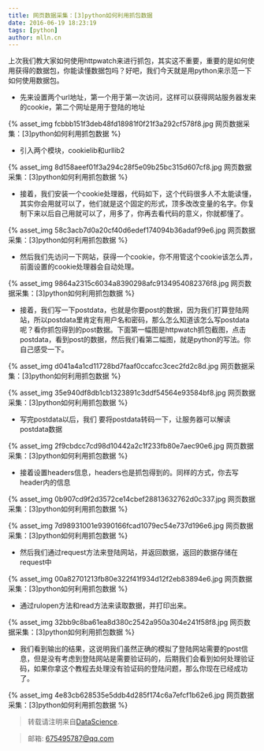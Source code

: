 ```yaml
---
title: 网页数据采集：[3]python如何利用抓包数据
date: 2016-06-19 18:23:19
tags: [python]
author: mlln.cn
---
```

上次我们教大家如何使用httpwatch来进行抓包，其实这不重要，重要的是如何使用获得的数据包，你能读懂数据包吗？好吧，我们今天就是用python来示范一下如何使用数据包。

- 先来设置两个url地址，第一个用于第一次访问，这样可以获得网站服务器发来的cookie，第二个网址是用于登陆的地址

{% asset_img fcbbb151f3deb48fd18981f0f21f3a292cf578f8.jpg 网页数据采集：[3]python如何利用抓包数据 %}

- 引入两个模块，cookielib和urllib2

{% asset_img 8d158aeef01f3a294c28f5e09b25bc315d607cf8.jpg 网页数据采集：[3]python如何利用抓包数据 %}

- 接着，我们安装一个cookie处理器，代码如下，这个代码很多人不太能读懂，其实你会用就可以了，他们就是这个固定的形式，顶多改改变量的名字。你复制下来以后自己用就可以了，用多了，你再去看代码的意义，你就都懂了。

{% asset_img 58c3acb7d0a20cf40d6edef174094b36adaf99e6.jpg 网页数据采集：[3]python如何利用抓包数据 %}

- 然后我们先访问一下网站，获得一个cookie，你不用管这个cookie该怎么弄，前面设置的cookie处理器会自动处理。

{% asset_img 9864a2315c6034a8390298afc9134954082376f8.jpg 网页数据采集：[3]python如何利用抓包数据 %}

- 接着，我们写一下postdata，也就是你要post的数据，因为我们打算登陆网站，所以postdata里肯定有用户名和密码，那么怎么知道该怎么写postdata呢？看你抓包得到的post数据。下面第一幅图是httpwatch抓包截图，点击postdata，看到post的数据，然后我们看第二幅图，就是python的写法。你自己感受一下。

{% asset_img d041a4a1cd11728bd7faaf0ccafcc3cec2fd2c8d.jpg 网页数据采集：[3]python如何利用抓包数据 %}

{% asset_img 35e940df8db1cb1323891c3ddf54564e93584bf8.jpg 网页数据采集：[3]python如何利用抓包数据 %}

- 写完postdata以后，我们 要将postdata转码一下，让服务器可以解读postdata数据

{% asset_img 2f9cbdcc7cd98d10442a2c1f233fb80e7aec90e6.jpg 网页数据采集：[3]python如何利用抓包数据 %}

- 接着设置headers信息，headers也是抓包得到的。同样的方式，你去写header内的信息

{% asset_img 0b907cd9f2d3572ce14cbef28813632762d0c337.jpg 网页数据采集：[3]python如何利用抓包数据 %}

{% asset_img 7d98931001e9390166fcad1079ec54e737d196e6.jpg 网页数据采集：[3]python如何利用抓包数据 %}

- 然后我们通过request方法来登陆网站，并返回数据，返回的数据存储在request中

{% asset_img 00a82701213fb80e322f41f934d12f2eb83894e6.jpg 网页数据采集：[3]python如何利用抓包数据 %}

- 通过rulopen方法和read方法来读取数据，并打印出来。

{% asset_img 32bb9c8ba61ea8d380c2542a950a304e241f58f8.jpg 网页数据采集：[3]python如何利用抓包数据 %}

- 我们看到输出的结果，这说明我们虽然正确的模拟了登陆网站需要的post信息，但是没有考虑到登陆网站是需要验证码的，后期我们会看到如何处理验证码，如果你拿这个教程去处理没有验证码的登陆问题，那么你现在已经成功了。

{% asset_img 4e83cb628535e5ddb4d285f174c6a7efcf1b62e6.jpg 网页数据采集：[3]python如何利用抓包数据 %}

> 转载请注明来自[DataScience](http://mlln.cn).

> 邮箱: 675495787@qq.com 
